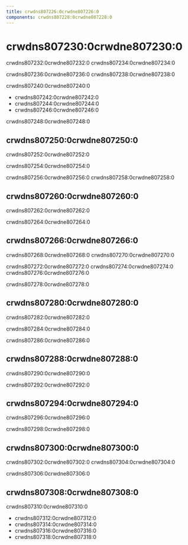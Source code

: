 ```yaml
---
title: crwdns807226:0crwdne807226:0
components: crwdns807228:0crwdne807228:0
---
```

# crwdns807230:0crwdne807230:0

<p class="description">crwdns807232:0crwdne807232:0 crwdns807234:0crwdne807234:0</p>

crwdns807236:0crwdne807236:0 crwdns807238:0crwdne807238:0

crwdns807240:0crwdne807240:0

- crwdns807242:0crwdne807242:0
- crwdns807244:0crwdne807244:0
- crwdns807246:0crwdne807246:0

crwdns807248:0crwdne807248:0

## crwdns807250:0crwdne807250:0

crwdns807252:0crwdne807252:0

crwdns807254:0crwdne807254:0

crwdns807256:0crwdne807256:0 crwdns807258:0crwdne807258:0

## crwdns807260:0crwdne807260:0

crwdns807262:0crwdne807262:0

crwdns807264:0crwdne807264:0

## crwdns807266:0crwdne807266:0

crwdns807268:0crwdne807268:0 crwdns807270:0crwdne807270:0

crwdns807272:0crwdne807272:0 crwdns807274:0crwdne807274:0 crwdns807276:0crwdne807276:0

crwdns807278:0crwdne807278:0

## crwdns807280:0crwdne807280:0

crwdns807282:0crwdne807282:0

crwdns807284:0crwdne807284:0

crwdns807286:0crwdne807286:0

## crwdns807288:0crwdne807288:0

crwdns807290:0crwdne807290:0

crwdns807292:0crwdne807292:0

## crwdns807294:0crwdne807294:0

crwdns807296:0crwdne807296:0

crwdns807298:0crwdne807298:0

## crwdns807300:0crwdne807300:0

crwdns807302:0crwdne807302:0 crwdns807304:0crwdne807304:0

crwdns807306:0crwdne807306:0

## crwdns807308:0crwdne807308:0

crwdns807310:0crwdne807310:0

- crwdns807312:0crwdne807312:0
- crwdns807314:0crwdne807314:0
- crwdns807316:0crwdne807316:0
- crwdns807318:0crwdne807318:0